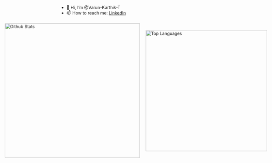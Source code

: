 - 👋 Hi, I’m @Varun-Karthik-T
- 📫 How to reach me: [LinkedIn](https://www.linkedin.com/in/varun-karthik-t-663268262/)

<div style="display: flex; flex-direction: row; justify-content: center; align-items: center; margin-top: 20px;">
  <a href="https://github.com/Varun-Karthik-T" style="text-decoration: none; margin-right: 20px; flex: 1;">
    <img src="https://github-readme-stats-sigma-five.vercel.app/api?username=Varun-Karthik-T&show_icons=true&theme=dark" alt="Github Stats" style="width: 445px;"/>
  </a>
  <a href="https://github.com/Varun-Karthik-T" style="text-decoration: none; flex: 1;height:100%">
    <img src="https://github-readme-stats-sigma-five.vercel.app/api/top-langs?username=Varun-Karthik-T&show_icons=true&locale=en&layout=compact&hide=Jupyter%20Notebook,C%2B%2B,CMake&theme=dark" alt="Top Languages" style="width: 400px;"/>
  </a>
</div>

<!---
Varun-Karthik-T/Varun-Karthik-T is a ✨ special ✨ repository because its `README.md` (this file) appears on your GitHub profile.
You can click the Preview link to take a look at your changes.
--->
